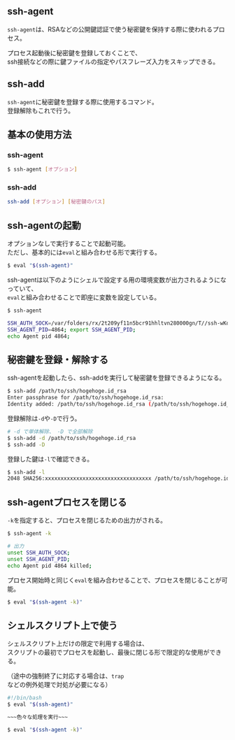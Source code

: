 ## ssh-agent
`ssh-agent`は、RSAなどの公開鍵認証で使う秘密鍵を保持する際に使われるプロセス。

プロセス起動後に秘密鍵を登録しておくことで、  
ssh接続などの際に鍵ファイルの指定やパスフレーズ入力をスキップできる。

## ssh-add
`ssh-agent`に秘密鍵を登録する際に使用するコマンド。  
登録解除もこれで行う。

## 基本の使用方法
### ssh-agent
```bash
$ ssh-agent [オプション]
```

### ssh-add
```bash
ssh-add [オプション] [秘密鍵のパス]
```

## ssh-agentの起動
オプションなしで実行することで起動可能。  
ただし、基本的には`eval`と組み合わせる形で実行する。
```bash
$ eval "$(ssh-agent)"
```

ssh-agentは以下のようにシェルで設定する用の環境変数が出力されるようになっていて、  
`eval`と組み合わせることで即座に変数を設定している。
```bash
$ ssh-agent

SSH_AUTH_SOCK=/var/folders/rx/2t209yf11n5bcr91hhltvn280000gn/T//ssh-wKdXTNGmv2wX/agent.4864; export SSH_AUTH_SOCK;
SSH_AGENT_PID=4864; export SSH_AGENT_PID;
echo Agent pid 4864;
```

## 秘密鍵を登録・解除する
ssh-agentを起動したら、ssh-addを実行して秘密鍵を登録できるようになる。
```bash
$ ssh-add /path/to/ssh/hogehoge.id_rsa
Enter passphrase for /path/to/ssh/hogehoge.id_rsa: 
Identity added: /path/to/ssh/hogehoge.id_rsa (/path/to/ssh/hogehoge.id_rsa)
```

登録解除は`-d`や`-D`で行う。
```bash
# -d で単体解除、 -D で全部解除
$ ssh-add -d /path/to/ssh/hogehoge.id_rsa
$ ssh-add -D
```

登録した鍵は`-l`で確認できる。
```bash
$ ssh-add -l
2048 SHA256:xxxxxxxxxxxxxxxxxxxxxxxxxxxxxxxxxx /path/to/ssh/hogehoge.id_rsa (RSA)
```

## ssh-agentプロセスを閉じる
`-k`を指定すると、プロセスを閉じるための出力がされる。
```bash
$ ssh-agent -k

# 出力
unset SSH_AUTH_SOCK;
unset SSH_AGENT_PID;
echo Agent pid 4864 killed;
```
プロセス開始時と同じく`eval`を組み合わせることで、プロセスを閉じることが可能。
```bash
$ eval "$(ssh-agent -k)"
```

## シェルスクリプト上で使う
シェルスクリプト上だけの限定で利用する場合は、  
スクリプトの最初でプロセスを起動し、最後に閉じる形で限定的な使用ができる。

（途中の強制終了に対応する場合は、`trap`などの例外処理で対処が必要になる）
```bash
#!/bin/bash
$ eval "$(ssh-agent)"

~~~色々な処理を実行~~~

$ eval "$(ssh-agent -k)"
```